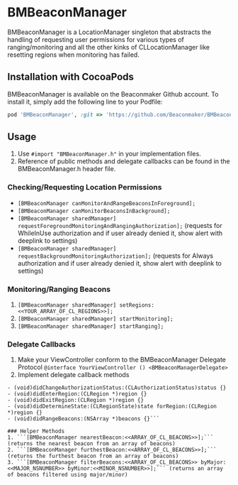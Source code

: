 # BMBeaconManager

BMBeaconManager is a LocationManager singleton that abstracts the handling of requesting user permissions for various types of ranging/monitoring and all the other kinks of CLLocationManager like resetting regions when monitoring has failed. 

## Installation with CocoaPods

BMBeaconManager is available on the Beaconmaker Github account. To install
it, simply add the following line to your Podfile:

```ruby
pod 'BMBeaconManager', :git => 'https://github.com/Beaconmaker/BMBeaconManager.git'
```

## Usage
1. Use ```#import "BMBeaconManager.h"``` in your implementation files.
2. Reference of public methods and delegate callbacks can be found in the BMBeaconManager.h header file.

### Checking/Requesting Location Permissions
- ```[BMBeaconManager canMonitorAndRangeBeaconsInForeground];```
- ```[BMBeaconManager canMonitorBeaconsInBackground];```
- ```[BMBeaconManager sharedManager] requestForegroundMonitoringAndRangingAuthorization];``` (requests for WhileInUse authorization and if user already denied it, show alert with deeplink to settings)
- ```[BMBeaconManager sharedManager] requestBackgroundMonitoringAuthorization];``` (requests for Always authorization and if user already denied it, show alert with deeplink to settings)

### Monitoring/Ranging Beacons
1. ```[BMBeaconManager sharedManager] setRegions:<<YOUR_ARRAY_OF_CL_REGIONS>>];```
2. ```[BMBeaconManager sharedManager] startMonitoring];```
3. ```[BMBeaconManager sharedManager] startRanging];```

### Delegate Callbacks
1. Make your ViewController conform to the BMBeaconManager Delegate Protocol ```@interface YourViewController () <BMBeaconManagerDelegate>```
2. Implement delegate callback methods
```
- (void)didChangeAuthorizationStatus:(CLAuthorizationStatus)status {}
- (void)didEnterRegion:(CLRegion *)region {}
- (void)didExitRegion:(CLRegion *)region {}
- (void)didDetermineState:(CLRegionState)state forRegion:(CLRegion *)region {}
- (void)didRangeBeacons:(NSArray *)beacons {}```

### Helper Methods
1. ```[BMBeaconManager nearestBeacon:<<ARRAY_OF_CL_BEACONS>>];``` (returns the nearest beacon from an array of beacons)
2. ```[BMBeaconManager furthestBeacon:<<ARRAY_OF_CL_BEACONS>>];``` (returns the furthest beacon from an array of beacons)
3. ```[BMBeaconManager filterBeacons:<<ARRAY_OF_CL_BEACONS>> byMajor:<<MAJOR_NSNUMBER>> byMinor:<<MINOR_NSNUMBER>>];``` (returns an array of beacons filtered using major/minor)